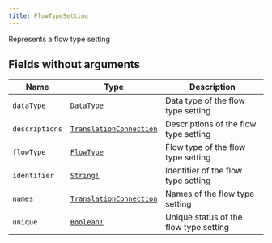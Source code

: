 ```yaml
---
title: FlowTypeSetting
---
```


Represents a flow type setting

## Fields without arguments

| Name | Type | Description |
|------|------|-------------|
| `dataType` | [`DataType`](../object/datatype.md) | Data type of the flow type setting |
| `descriptions` | [`TranslationConnection`](../object/translationconnection.md) | Descriptions of the flow type setting |
| `flowType` | [`FlowType`](../object/flowtype.md) | Flow type of the flow type setting |
| `identifier` | [`String!`](../scalar/string.md) | Identifier of the flow type setting |
| `names` | [`TranslationConnection`](../object/translationconnection.md) | Names of the flow type setting |
| `unique` | [`Boolean!`](../scalar/boolean.md) | Unique status of the flow type setting |

